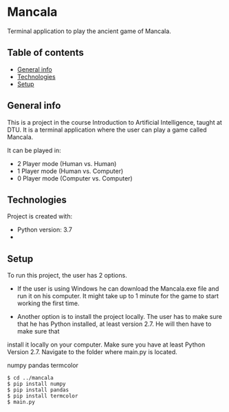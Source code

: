# Mancala
Terminal application to play the ancient game of Mancala.

## Table of contents
* [General info](#general-info)
* [Technologies](#technologies)
* [Setup](#setup)

## General info
This is a project in the course Introduction to Artificial Intelligence, taught at DTU.
It is a terminal application where the user can play a game called Mancala.

It can be played in:
* 2 Player mode (Human vs. Human)
* 1 Player mode (Human vs. Computer)
* 0 Player mode (Computer vs. Computer)
	
## Technologies
Project is created with:
* Python version: 3.7
* 
	
## Setup

To run this project, the user has 2 options.

* If the user is using Windows he can download the Mancala.exe file and run it on his computer. It might take up to 1 minute for the game to start working the first time.

* Another option is to install the project locally. The user has to make sure that he has Python installed, at least version 2.7.
He will then have to make sure that 


install it locally on your computer. Make sure you have at least Python Version 2.7.
Navigate to the folder where main.py is located.


numpy
pandas
termcolor

```
$ cd ../mancala
$ pip install numpy
$ pip install pandas
$ pip install termcolor
$ main.py
```
